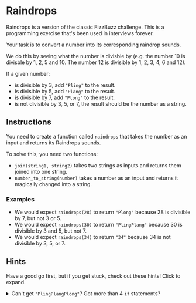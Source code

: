 # Raindrops

Raindrops is a version of the classic FizzBuzz challenge.
This is a programming exercise that's been used in interviews forever.

Your task is to convert a number into its corresponding raindrop sounds.

We do this by seeing what the number is divisble by (e.g. the number 10 is divisble by 1, 2, 5 and 10. The number 12 is divisible by 1, 2, 3, 4, 6 and 12).

If a given number:

- is divisible by 3, add `"Pling"` to the result.
- is divisible by 5, add `"Plang"` to the result.
- is divisible by 7, add `"Plong"` to the result.
- is not divisible by 3, 5, or 7, the result should be the number as a string.

## Instructions

You need to create a function called `raindrops` that takes the number as an input and returns its Raindrops sounds.

To solve this, you need two functions:

- `join(string1, string2)` takes two strings as inputs and returns them joined into one string.
- `number_to_string(number)` takes a number as an input and returns it magically changed into a string.

### Examples

- We would expect `raindrops(28)` to return `"Plong"` because 28 is divisible by 7, but not 3 or 5.
- We would expect `raindrops(30)` to return `"PlingPlang"` because 30 is divisible by 3 and 5, but not 7.
- We would expect `raindrops(34)` to return `"34"` because 34 is not divisible by 3, 5, or 7.

## Hints

Have a good go first, but if you get stuck, check out these hints!
Click to expand.

<details><summary>Can't get <code>"PlingPlangPlong"</code>? Got more than 4 <code>if</code> statements?</summary>

The key to this exercise is to **accumulate** the sounds as you work through the `if` statements. You don't want to `return` straight away as you find sounds. Instead build up the resulting string.

This whole exercise should really only have one or two return statements.

</details>
